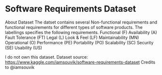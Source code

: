# Software Requirements Dataset

About Dataset
The datset contains several Non-functional requirements and functional requirements for different types of software products.
The labellings specifies the following requirements.
Functional (F)
Availability (A)
Fault Tolerance (FT)
Legal (L)
Look & Feel (LF)
Maintainability (MN)
Operational (O)
Performance (PE)
Portability (PO)
Scalability (SC)
Security (SE)
Usability (US)

I do not own this dataset. Dataset source: https://www.kaggle.com/iamsouvik/software-requirements-dataset
Credits to @iamsouvik
